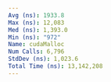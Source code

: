 ```yaml
---
Avg (ns): 1933.8
Max (ns): 12,083
Med (ns): 1,393.0
Min (ns): "972"
Name: cudaMalloc
Num Calls: 6,796
StdDev (ns): 1,023.6
Total Time (ns): 13,142,208
---
```

